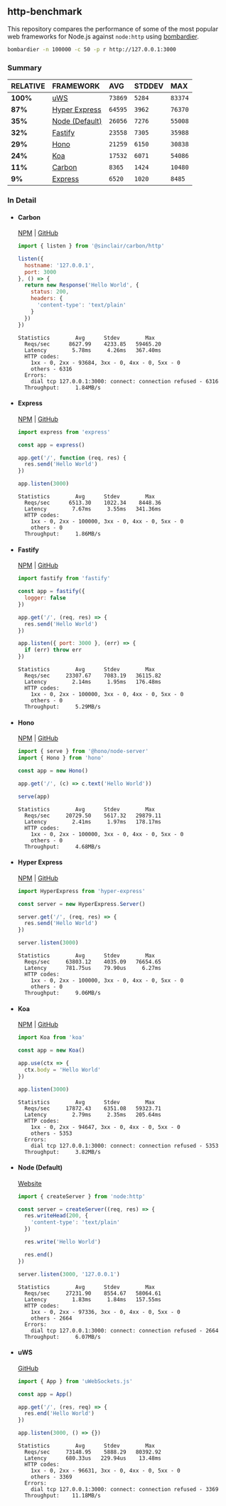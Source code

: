 ## http-benchmark

This repository compares the performance of some of the most popular web frameworks for Node.js against `node:http` using [bombardier](https://github.com/codesenberg/bombardier).

```bash
bombardier -n 100000 -c 50 -p r http://127.0.0.1:3000
```

### Summary

| RELATIVE | FRAMEWORK | AVG | STDDEV | MAX |
| :--- | :--- | :--- | :--- | :--- |
| **100%** | [uWS](#uws) | `73869` | `5284` | `83374` |
| **87%** | [Hyper Express](#hyper-express) | `64595` | `3962` | `76370` |
| **35%** | [Node (Default)](#node-default) | `26056` | `7276` | `55008` |
| **32%** | [Fastify](#fastify) | `23558` | `7305` | `35988` |
| **29%** | [Hono](#hono) | `21259` | `6150` | `30838` |
| **24%** | [Koa](#koa) | `17532` | `6071` | `54086` |
| **11%** | [Carbon](#carbon) | `8365` | `1424` | `10480` |
| **9%** | [Express](#express) | `6520` | `1020` | `8485` |


### In Detail

- #### Carbon
  [NPM](https://npmjs.com/@sinclair/carbon) | [GitHub](https://github.com/sinclairzx81/carbon)
  ```js
  import { listen } from '@sinclair/carbon/http'

  listen({
    hostname: '127.0.0.1',
    port: 3000
  }, () => {
    return new Response('Hello World', {
      status: 200,
      headers: {
        'content-type': 'text/plain'
      }
    })
  })
  ```

  ```
  Statistics        Avg      Stdev        Max
    Reqs/sec      8627.99    4233.85   59465.20
    Latency        5.78ms     4.26ms   367.40ms
    HTTP codes:
      1xx - 0, 2xx - 93684, 3xx - 0, 4xx - 0, 5xx - 0
      others - 6316
    Errors:
      dial tcp 127.0.0.1:3000: connect: connection refused - 6316
    Throughput:     1.84MB/s
  ```

- #### Express
  [NPM](https://npmjs.com/express) | [GitHub](https://github.com/expressjs/express)
  ```js
  import express from 'express'

  const app = express()

  app.get('/', function (req, res) {
    res.send('Hello World')
  })

  app.listen(3000)
  ```

  ```
  Statistics        Avg      Stdev        Max
    Reqs/sec      6513.30    1022.34    8448.36
    Latency        7.67ms     3.55ms   341.36ms
    HTTP codes:
      1xx - 0, 2xx - 100000, 3xx - 0, 4xx - 0, 5xx - 0
      others - 0
    Throughput:     1.86MB/s
  ```

- #### Fastify
  [NPM](https://npmjs.com/fastify) | [GitHub](https://github.com/fastify/fastify)
  ```js
  import fastify from 'fastify'

  const app = fastify({
    logger: false
  })

  app.get('/', (req, res) => {
    res.send('Hello World')
  })

  app.listen({ port: 3000 }, (err) => {
    if (err) throw err
  })
  ```

  ```
  Statistics        Avg      Stdev        Max
    Reqs/sec     23307.67    7083.19   36115.82
    Latency        2.14ms     1.95ms   176.48ms
    HTTP codes:
      1xx - 0, 2xx - 100000, 3xx - 0, 4xx - 0, 5xx - 0
      others - 0
    Throughput:     5.29MB/s
  ```

- #### Hono
  [NPM](https://npmjs.com/hono) | [GitHub](https://github.com/honojs/hono)
  ```js
  import { serve } from '@hono/node-server'
  import { Hono } from 'hono'

  const app = new Hono()

  app.get('/', (c) => c.text('Hello World'))

  serve(app)
  ```

  ```
  Statistics        Avg      Stdev        Max
    Reqs/sec     20729.50    5617.32   29879.11
    Latency        2.41ms     1.97ms   178.17ms
    HTTP codes:
      1xx - 0, 2xx - 100000, 3xx - 0, 4xx - 0, 5xx - 0
      others - 0
    Throughput:     4.68MB/s
  ```

- #### Hyper Express
  [NPM](https://npmjs.com/hyper-express) | [GitHub](https://github.com/kartikk221/hyper-express)
  ```js
  import HyperExpress from 'hyper-express'

  const server = new HyperExpress.Server()

  server.get('/', (req, res) => {
    res.send('Hello World')
  })

  server.listen(3000)
  ```

  ```
  Statistics        Avg      Stdev        Max
    Reqs/sec     63803.12    4035.09   76654.65
    Latency      781.75us    79.90us     6.27ms
    HTTP codes:
      1xx - 0, 2xx - 100000, 3xx - 0, 4xx - 0, 5xx - 0
      others - 0
    Throughput:     9.06MB/s
  ```

- #### Koa
  [NPM](https://npmjs.com/koa) | [GitHub](https://github.com/koajs/koa)
  ```js
  import Koa from 'koa'

  const app = new Koa()

  app.use(ctx => {
    ctx.body = 'Hello World'
  })

  app.listen(3000)
  ```

  ```
  Statistics        Avg      Stdev        Max
    Reqs/sec     17872.43    6351.08   59323.71
    Latency        2.79ms     2.35ms   205.64ms
    HTTP codes:
      1xx - 0, 2xx - 94647, 3xx - 0, 4xx - 0, 5xx - 0
      others - 5353
    Errors:
      dial tcp 127.0.0.1:3000: connect: connection refused - 5353
    Throughput:     3.82MB/s
  ```

- #### Node (Default)
  [Website](https://nodejs.org/api/http.html)
  ```js
  import { createServer } from 'node:http'

  const server = createServer((req, res) => {
    res.writeHead(200, {
      'content-type': 'text/plain'
    })

    res.write('Hello World')

    res.end()
  })

  server.listen(3000, '127.0.0.1')
  ```

  ```
  Statistics        Avg      Stdev        Max
    Reqs/sec     27231.90    8554.67   58064.61
    Latency        1.83ms     1.84ms   157.55ms
    HTTP codes:
      1xx - 0, 2xx - 97336, 3xx - 0, 4xx - 0, 5xx - 0
      others - 2664
    Errors:
      dial tcp 127.0.0.1:3000: connect: connection refused - 2664
    Throughput:     6.07MB/s
  ```

- #### uWS
  [GitHub](https://github.com/uNetworking/uWebSockets.js)
  ```js
  import { App } from 'uWebSockets.js'

  const app = App()

  app.get('/', (res, req) => {
    res.end('Hello World')
  })

  app.listen(3000, () => {})
  ```

  ```
  Statistics        Avg      Stdev        Max
    Reqs/sec     73148.95    5888.29   80392.92
    Latency      680.33us   229.94us    13.48ms
    HTTP codes:
      1xx - 0, 2xx - 96631, 3xx - 0, 4xx - 0, 5xx - 0
      others - 3369
    Errors:
      dial tcp 127.0.0.1:3000: connect: connection refused - 3369
    Throughput:    11.18MB/s
  ```


